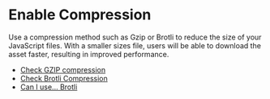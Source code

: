 # Enable Compression

Use a compression method such as Gzip or Brotli to reduce the size of your JavaScript files. With a smaller sizes file, users will be able to download the asset faster, resulting in improved performance.

- [Check GZIP compression](https://checkgzipcompression.net/)
- [Check Brotli Compression](https://tools.keycdn.com/brotli-test)
- [Can I use... Brotli](https://caniuse.com/#feat=brotli)
